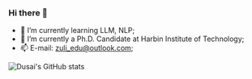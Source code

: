 ### Hi there 👋
- 🤔 I’m currently learning LLM, NLP;
- 🔭 I’m currently a Ph.D. Candidate at Harbin Institute of Technology;
- 📫 E-mail: zuli_edu@outlook.com;

![Dusai's GitHub stats](https://github-readme-stats.vercel.app/api?username=zulihit)

<!--
**zulihit/zulihit** is a ✨ _special_ ✨ repository because its `README.md` (this file) appears on your GitHub profile.



